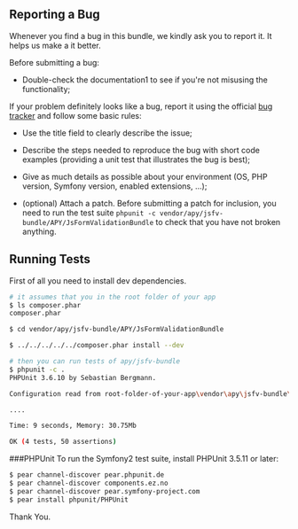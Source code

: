 Reporting a Bug
---------------

Whenever you find a bug in this bundle, we kindly ask you to report it. It helps us make a it better.

Before submitting a bug:

* Double-check the documentation1 to see if you're not misusing the functionality;

If your problem definitely looks like a bug, report it using the official
[bug tracker](https://github.com/Abhoryo/APYJsFormValidationBundle/issues)
and follow some basic rules:

* Use the title field to clearly describe the issue;

* Describe the steps needed to reproduce the bug with short code examples (providing a unit
test that illustrates the bug is best);

* Give as much details as possible about your environment (OS, PHP version, Symfony version,
enabled extensions, ...);

* (optional) Attach a patch. Before submitting a patch for inclusion, you need to run
the test suite `phpunit -c vendor/apy/jsfv-bundle/APY/JsFormValidationBundle`
to check that you have not broken anything.


## Running Tests

First of all you need to install dev dependencies.

```bash
# it assumes that you in the root folder of your app
$ ls composer.phar
composer.phar

$ cd vendor/apy/jsfv-bundle/APY/JsFormValidationBundle

$ ../../../../../composer.phar install --dev

# then you can run tests of apy/jsfv-bundle
$ phpunit -c .
PHPUnit 3.6.10 by Sebastian Bergmann.

Configuration read from root-folder-of-your-app\vendor\apy\jsfv-bundle\APY\JsFormValidationBundle\phpunit.xml.dist

....

Time: 9 seconds, Memory: 30.75Mb

OK (4 tests, 50 assertions)

```


###PHPUnit
To run the Symfony2 test suite, install PHPUnit 3.5.11 or later:

```bash
$ pear channel-discover pear.phpunit.de
$ pear channel-discover components.ez.no
$ pear channel-discover pear.symfony-project.com
$ pear install phpunit/PHPUnit
```

Thank You.
